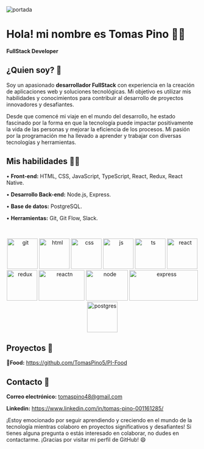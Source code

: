 <img src='https://document-export.canva.com/63LU0/DAFtET63LU0/5/thumbnail/0001.png?X-Amz-Algorithm=AWS4-HMAC-SHA256&X-Amz-Credential=AKIAQYCGKMUHWDTJW6UD%2F20230830%2Fus-east-1%2Fs3%2Faws4_request&X-Amz-Date=20230830T212928Z&X-Amz-Expires=21771&X-Amz-Signature=c5e56821f499df36122a33afb1111adcae5347f473e632761b88fc7ff782abf4&X-Amz-SignedHeaders=host&response-expires=Thu%2C%2031%20Aug%202023%2003%3A32%3A19%20GMT' alt='portada'/>

# Hola! mi nombre es Tomas Pino 👨‍💻
**FullStack Developer**

## ¿Quien soy? 🎸
Soy un apasionado **desarrollador FullStack** con experiencia en la creación de aplicaciones web y soluciones tecnológicas. Mi objetivo es utilizar mis habilidades y conocimientos para contribuir al desarrollo de proyectos innovadores y desafiantes.

Desde que comencé mi viaje en el mundo del desarrollo, he estado fascinado por la forma en que la tecnología puede impactar positivamente la vida de las personas y mejorar la eficiencia de los procesos. Mi pasión por la programación me ha llevado a aprender y trabajar con diversas tecnologías y herramientas.

## Mis habilidades 🦸‍♂️
• **Front-end:** HTML, CSS, JavaScript, TypeScript, React, Redux, React Native.

• **Desarrollo Back-end:** Node.js, Express.

• **Base de datos:** PostgreSQL.

• **Herramientas:** Git, Git Flow, Slack.

<br/>
<p align="center" margin='300px'>
   <img src='https://victorroblesweb.es/wp-content/uploads/2018/04/git.png' alt='git' width="80px" height="80px"/>
   <img src='https://upload.wikimedia.org/wikipedia/commons/thumb/6/61/HTML5_logo_and_wordmark.svg/200px-HTML5_logo_and_wordmark.svg.png' alt='html' width="80px" height="80px"/>
   <img src='https://upload.wikimedia.org/wikipedia/commons/thumb/6/62/CSS3_logo.svg/800px-CSS3_logo.svg.png' alt='css' width="80px" height="80px"/>
   <img src='https://upload.wikimedia.org/wikipedia/commons/thumb/9/99/Unofficial_JavaScript_logo_2.svg/1200px-Unofficial_JavaScript_logo_2.svg.png' alt='js' width="80px" height="80px"/>
   <img src='https://upload.wikimedia.org/wikipedia/commons/4/4c/Typescript_logo_2020.svg' alt='ts' width="80px" height="80px"/>
   <img src='https://upload.wikimedia.org/wikipedia/commons/thumb/4/47/React.svg/1200px-React.svg.png' alt='react' width="80px" height="80px"/>
   <img src='https://everyday.codes/wp-content/uploads/2020/01/0-U2DmhXYumRyXH6X1.png' alt='redux' width="80px" height="80px"/>
    <img src='https://www.datocms-assets.com/45470/1631026680-logo-react-native.png' alt='reactn' width="120px" height="80px"/>
   <img src='https://upload.wikimedia.org/wikipedia/commons/thumb/d/d9/Node.js_logo.svg/1200px-Node.js_logo.svg.png' alt='node' width="110px" height="80px"/>
   <img src='https://kinsta.com/wp-content/uploads/2022/04/express-1.png' alt='express' width="180px" height="80px"/>
   <img src='https://upload.wikimedia.org/wikipedia/commons/thumb/2/29/Postgresql_elephant.svg/1200px-Postgresql_elephant.svg.png' alt='postgres' width="80px" height="80px"/>
</p>

## Proyectos 🧪
**🌮Food:** https://github.com/TomasPino5/PI-Food

## Contacto 📧
**Correo electrónico:** tomaspino48@gmail.com

**Linkedin:** https://www.linkedin.com/in/tomas-pino-001161285/

¡Estoy emocionado por seguir aprendiendo y creciendo en el mundo de la tecnología mientras colaboro en proyectos significativos y desafiantes! Si tienes alguna pregunta o estás interesado en colaborar, no dudes en contactarme. ¡Gracias por visitar mi perfil de GitHub! 😄
